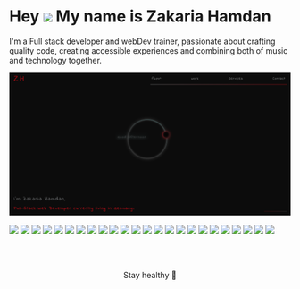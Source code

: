 # Hey <img src="https://media.giphy.com/media/M9gbBd9nbDrOTu1Mqx/giphy.gif" width="100"/> My name is Zakaria Hamdan
<p>I'm a Full stack developer and webDev trainer, passionate about crafting quality code, creating accessible experiences and combining both of music and technology together.</p> 


[![Header](https://github.com/ZakariaHn/ZakariaHn/blob/master/portfolioHome.png "Header")](https://zakaria-hamdan.onrender.com)

![](https://img.shields.io/badge/JavaScript-informational?style=flat&logo=JavaScript&logoColor=black&color=e5a00d)
![](https://img.shields.io/badge/Typescript-informational?style=flat&logo=elementary&logoColor=white&color=s4bfff)
![](https://img.shields.io/badge/React-informational?style=flat&logo=React&logoColor=black&color=61dafb)
![](https://img.shields.io/badge/Redux-informational?style=flat&logo=Redux&logoColor=white&color=764abc)
![](https://img.shields.io/badge/Next.js-informational?style=flat&logo=Next.js&logoColor=white&color=000000)
![](https://img.shields.io/badge/Node.js-informational?style=flat&logo=Node.js&logoColor=white&color=339933)
![](https://img.shields.io/badge/WebGl-informational?style=flat&logo=WebGl&logoColor=white&color=990000)
![](https://img.shields.io/badge/Nodemon-informational?style=flat&logo=Nodemon&logoColor=white&color=76d04b)
![](https://img.shields.io/badge/MongoDB-informational?style=flat&logo=MongoDB&logoColor=white&color=47a248)
![](https://img.shields.io/badge/Postman-informational?style=flat&logo=Postman&logoColor=white&color=ff6c37)
![](https://img.shields.io/badge/HTML5-informational?style=flat&logo=HTML5&logoColor=white&color=302683)
![](https://img.shields.io/badge/Bootstrap-informational?style=flat&logo=Bootstrap&logoColor=white&color=563d7c)
![](https://img.shields.io/badge/CSS3-informational?style=flat&logo=CSS3&logoColor=white&color=1572b6)
![](https://img.shields.io/badge/Sass-informational?style=flat&logo=Sass&logoColor=white&color=cc6699)
![](https://img.shields.io/badge/NPM-informational?style=flat&logo=NPM&logoColor=white&color=cb3837)
![](https://img.shields.io/badge/Yarn-informational?style=flat&logo=Yarn&logoColor=white&color=2cbebb)
![](https://img.shields.io/badge/Heroku-informational?style=flat&logo=Heroku&logoColor=white&color=430098)
![](https://img.shields.io/badge/Git-informational?style=flat&logo=Git&logoColor=white&color=f05032)
![](https://img.shields.io/badge/GitHub-informational?style=flat&logo=GitHub&logoColor=white&color=181717)
![](https://img.shields.io/badge/CodePen-informational?style=flat&logo=CodePen&logoColor=white&color=000000)
![](https://img.shields.io/badge/CodeSandbox-informational?style=flat&logo=CodeSandbox&logoColor=white&color=000000)
![](https://img.shields.io/badge/Visual_Studio_Code-informational?style=flat&logo=Visual-Studio-Code&logoColor=white&color=007acc)
![](https://img.shields.io/badge/Stack_Overflow-informational?style=flat&logo=Stack-Overflow&logoColor=white&color=fe7a16)
![](https://img.shields.io/badge/Elementary-OS-informational?style=flat&logo=elementary&logoColor=white&color=64baff)

<br>
<br>
 
<p align="center">Stay healthy 🌿</p>






